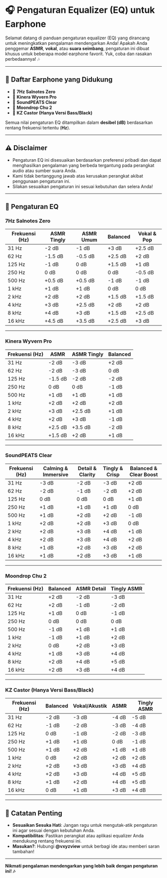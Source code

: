 # 🎧 Pengaturan Equalizer (EQ) untuk Earphone

Selamat datang di panduan pengaturan equalizer (EQ) yang dirancang untuk meningkatkan pengalaman mendengarkan Anda! Apakah Anda penggemar **ASMR**, **vokal**, atau **suara seimbang**, pengaturan ini dibuat khusus untuk beberapa model earphone favorit. Yuk, coba dan rasakan perbedaannya! 🎶

---

## 📜 Daftar Earphone yang Didukung
- 🎵 **7Hz Salnotes Zero**  
- 🎵 **Kinera Wyvern Pro**  
- 🎵 **SoundPEATS Clear**  
- 🎵 **Moondrop Chu 2**  
- 🎵 **KZ Castor (Hanya Versi Bass/Black)**  

Semua nilai pengaturan EQ ditampilkan dalam **desibel (dB)** berdasarkan rentang frekuensi tertentu (**Hz**).

---

## ⚠️ Disclaimer
- Pengaturan EQ ini disesuaikan berdasarkan preferensi pribadi dan dapat menghasilkan pengalaman yang berbeda tergantung pada perangkat audio atau sumber suara Anda.  
- Kami tidak bertanggung jawab atas kerusakan perangkat akibat penggunaan pengaturan ini.  
- Silakan sesuaikan pengaturan ini sesuai kebutuhan dan selera Anda!  

---

## 🎵 Pengaturan EQ

### **7Hz Salnotes Zero**

| Frekuensi (Hz) | ASMR Tingly | ASMR Umum | Balanced | Vokal & Pop |
|----------------|-------------|-----------|----------|-------------|
| 31 Hz          | -2 dB       | -1 dB     | +3 dB    | +2.5 dB     |
| 62 Hz          | -1.5 dB     | -0.5 dB   | +2.5 dB  | +2 dB       |
| 125 Hz         | -1 dB       | 0 dB      | +1.5 dB  | +1 dB       |
| 250 Hz         | 0 dB        | 0 dB      | 0 dB     | -0.5 dB     |
| 500 Hz         | +0.5 dB     | +0.5 dB   | -1 dB    | -1 dB       |
| 1 kHz          | +1 dB       | +1 dB     | 0 dB     | 0 dB        |
| 2 kHz          | +2 dB       | +2 dB     | +1.5 dB  | +1.5 dB     |
| 4 kHz          | +3 dB       | +2.5 dB   | +2 dB    | +2 dB       |
| 8 kHz          | +4 dB       | +3 dB     | +1.5 dB  | +2.5 dB     |
| 16 kHz         | +4.5 dB     | +3.5 dB   | +2.5 dB  | +3 dB       |

---

### **Kinera Wyvern Pro**

| Frekuensi (Hz) | ASMR        | ASMR Tingly | Balanced |
|----------------|-------------|-------------|----------|
| 31 Hz          | -2 dB       | -3 dB       | +2 dB    |
| 62 Hz          | -2 dB       | -3 dB       | 0 dB     |
| 125 Hz         | -1.5 dB     | -2 dB       | -2 dB    |
| 250 Hz         | 0 dB        | 0 dB        | -1 dB    |
| 500 Hz         | +1 dB       | +1 dB       | +1 dB    |
| 1 kHz          | +2 dB       | +2 dB       | +2 dB    |
| 2 kHz          | +3 dB       | +2.5 dB     | +1 dB    |
| 4 kHz          | +2 dB       | +3 dB       | -1 dB    |
| 8 kHz          | +2.5 dB     | +3.5 dB     | -2 dB    |
| 16 kHz         | +1.5 dB     | +2 dB       | +1 dB    |

---

### **SoundPEATS Clear**

| Frekuensi (Hz) | Calming & Immersive | Detail & Clarity | Tingly & Crisp | Balanced & Clear Boost |
|----------------|---------------------|------------------|----------------|-------------------------|
| 31 Hz          | -3 dB              | -2 dB            | -3 dB          | +2 dB                   |
| 62 Hz          | -2 dB              | -1 dB            | -2 dB          | +2 dB                   |
| 125 Hz         | 0 dB               | 0 dB             | 0 dB           | +1 dB                   |
| 250 Hz         | +1 dB              | +1 dB            | +1 dB          | 0 dB                    |
| 500 Hz         | +1 dB              | +2 dB            | +2 dB          | -1 dB                   |
| 1 kHz          | +2 dB              | +2 dB            | +3 dB          | 0 dB                    |
| 2 kHz          | +2 dB              | +3 dB            | +4 dB          | +1 dB                   |
| 4 kHz          | +2 dB              | +3 dB            | +4 dB          | +2 dB                   |
| 8 kHz          | +1 dB              | +2 dB            | +3 dB          | +2 dB                   |
| 16 kHz         | +1 dB              | +2 dB            | +3 dB          | +1 dB                   |

---

### **Moondrop Chu 2**

| Frekuensi (Hz) | Balanced | ASMR Detail | Tingly ASMR |
|----------------|----------|-------------|-------------|
| 31 Hz          | +2 dB    | -2 dB       | -3 dB       |
| 62 Hz          | +2 dB    | -1 dB       | -2 dB       |
| 125 Hz         | +1 dB    | 0 dB        | -1 dB       |
| 250 Hz         | 0 dB     | 0 dB        | 0 dB        |
| 500 Hz         | -1 dB    | +1 dB       | +1 dB       |
| 1 kHz          | -1 dB    | +1 dB       | +2 dB       |
| 2 kHz          | 0 dB     | +2 dB       | +3 dB       |
| 4 kHz          | +1 dB    | +3 dB       | +4 dB       |
| 8 kHz          | +2 dB    | +4 dB       | +5 dB       |
| 16 kHz         | +2 dB    | +3 dB       | +4 dB       |

---

### **KZ Castor (Hanya Versi Bass/Black)**

| Frekuensi (Hz) | Balanced | Vokal/Akustik | ASMR | Tingly ASMR |
|----------------|----------|---------------|------|-------------|
| 31 Hz          | -2 dB    | -3 dB         | -4 dB| -5 dB       |
| 62 Hz          | -1 dB    | -2 dB         | -3 dB| -4 dB       |
| 125 Hz         | 0 dB     | -1 dB         | -2 dB| -3 dB       |
| 250 Hz         | +1 dB    | +1 dB         | 0 dB | -1 dB       |
| 500 Hz         | +1 dB    | +2 dB         | +1 dB| +1 dB       |
| 1 kHz          | 0 dB     | +2 dB         | +2 dB| +2 dB       |
| 2 kHz          | +2 dB    | +3 dB         | +3 dB| +4 dB       |
| 4 kHz          | +2 dB    | +3 dB         | +4 dB| +5 dB       |
| 8 kHz          | +1 dB    | +2 dB         | +4 dB| +5 dB       |
| 16 kHz         | 0 dB     | +1 dB         | +3 dB| +4 dB       |

---

## 📝 Catatan Penting
- **Sesuaikan Sesuka Hati**: Jangan ragu untuk mengutak-atik pengaturan ini agar sesuai dengan kebutuhan Anda.  
- **Kompatibilitas**: Pastikan perangkat atau aplikasi equalizer Anda mendukung rentang frekuensi ini.  
- **Masukan?**: Hubungi **@vxyzview** untuk berbagi ide atau memberi saran tambahan!  

---

**Nikmati pengalaman mendengarkan yang lebih baik dengan pengaturan ini! 🎶**
